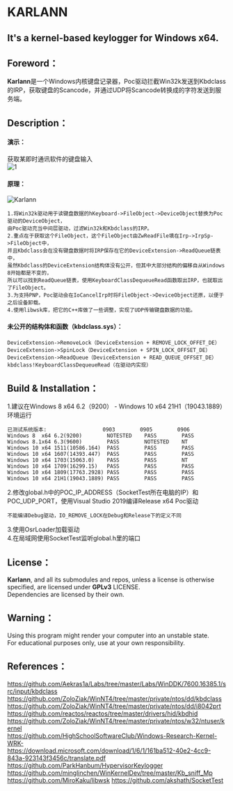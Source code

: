 # KARLANN
## It's a kernel-based keylogger for Windows x64.
## Foreword：
**Karlann**是一个Windows内核键盘记录器，Poc驱动拦截Win32k发送到Kbdclass的IRP，获取键盘的Scancode，并通过UDP将Scancode转换成的字符发送到服务端。  
## Description：
#### 演示：  
获取某即时通讯软件的键盘输入  
![1](https://user-images.githubusercontent.com/41336794/188272341-167188c8-aff0-4b7b-8110-2164a7362aef.gif)  
#### 原理：
![Karlann](https://user-images.githubusercontent.com/41336794/188293026-0bfcdd72-3e2d-47fe-b604-5458d8a710f9.jpg)    
```
1.将Win32k驱动用于读键盘数据的hKeyboard->FileObject->DeviceObject替换为Poc驱动的DeviceObject，
由Poc驱动充当中间层驱动，过滤Win32k和Kbdclass的IRP。  
2.重点在于获取这个FileObject，这个FileObject由ZwReadFile填在Irp->IrpSp->FileObject中，
并且Kbdclass会在没有键盘数据时将IRP保存在它的DeviceExtension->ReadQueue链表中，
虽然Kbdclass的DeviceExtension结构体没有公开，但其中大部分结构的偏移自从Windows 8开始都是不变的，
所以可以找到ReadQueue链表，使用KeyboardClassDequeueRead函数取出IRP，也就取出了FileObject。  
3.为支持PNP，Poc驱动会在IoCancelIrp时将FileObject->DeviceObject还原，以便于之后设备卸载。
4.使用libwsk库，把它的C++库做了一些调整，实现了UDP传输键盘数据的功能。
```
#### 未公开的结构体和函数（kbdclass.sys）：
```
DeviceExtension->RemoveLock（DeviceExtension + REMOVE_LOCK_OFFET_DE）
DeviceExtension->SpinLock（DeviceExtension + SPIN_LOCK_OFFSET_DE）  
DeviceExtension->ReadQueue（DeviceExtension + READ_QUEUE_OFFSET_DE）  
kbdclass!KeyboardClassDequeueRead（在驱动内实现）  
```
## Build & Installation：
1.建议在Windows 8 x64 6.2（9200） - Windows 10 x64 21H1（19043.1889）环境运行  
```
已测试系统版本:                  0903        0905        0906
Windows 8  x64 6.2(9200)        NOTESTED    PASS        PASS
Windows 8.1x64 6.3(9600)        PASS        NOTESTED    NT
Windows 10 x64 1511(10586.164)  PASS        PASS        PASS
Windows 10 x64 1607(14393.447)  PASS        PASS        PASS
Windows 10 x64 1703(15063.0)    PASS        PASS        NT
Windows 10 x64 1709(16299.15)   PASS        PASS        PASS
Windows 10 x64 1809(17763.2928) PASS        PASS        PASS
Windows 10 x64 21H1(19043.1889) PASS        PASS        PASS
```
2.修改global.h中的POC_IP_ADDRESS（SocketTest所在电脑的IP）和POC_UDP_PORT，使用Visual Studio 2019编译Release x64 Poc驱动  
```
不能编译Debug驱动，IO_REMOVE_LOCK在Debug和Release下的定义不同
```
3.使用OsrLoader加载驱动  
4.在局域网使用SocketTest监听global.h里的端口  
## License：
**Karlann**, and all its submodules and repos, unless a license is otherwise specified, are licensed under **GPLv3** LICENSE.  
Dependencies are licensed by their own.  
## Warning：
Using this program might render your computer into an unstable state.  
For educational purposes only, use at your own responsibility.  
## References：
https://github.com/Aekras1a/Labs/tree/master/Labs/WinDDK/7600.16385.1/src/input/kbdclass  
https://github.com/ZoloZiak/WinNT4/tree/master/private/ntos/dd/kbdclass  
https://github.com/ZoloZiak/WinNT4/tree/master/private/ntos/dd/i8042prt  
https://github.com/reactos/reactos/tree/master/drivers/hid/kbdhid  
https://github.com/ZoloZiak/WinNT4/tree/master/private/ntos/w32/ntuser/kernel  
https://github.com/HighSchoolSoftwareClub/Windows-Research-Kernel-WRK-  
https://download.microsoft.com/download/1/6/1/161ba512-40e2-4cc9-843a-923143f3456c/translate.pdf  
https://github.com/ParkHanbum/HypervisorKeylogger  
https://github.com/minglinchen/WinKernelDev/tree/master/Kb_sniff_Mp  
https://github.com/MiroKaku/libwsk
https://github.com/akshath/SocketTest
